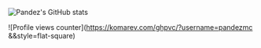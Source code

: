 ![Pandez's GitHub stats](https://github-readme-stats.vercel.app/api?username=pandezmc&count_private=true&show_icons=true)

![Profile views counter](https://komarev.com/ghpvc/?username=pandezmc &&style=flat-square)
